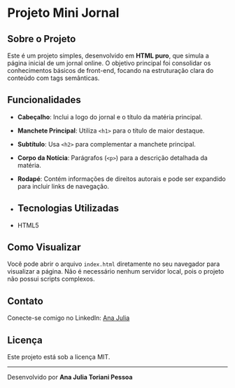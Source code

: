 #  Projeto Mini Jornal

## Sobre o Projeto
Este é um projeto simples, desenvolvido em **HTML puro**, que simula a página inicial de um jornal online. O objetivo principal foi consolidar os conhecimentos básicos de front-end, focando na estruturação clara do conteúdo com tags semânticas.

##  Funcionalidades
*   **Cabeçalho**: Inclui a logo do jornal e o título da matéria principal.
*   **Manchete Principal**: Utiliza `<h1>` para o título de maior destaque.
*   **Subtítulo**: Usa `<h2>` para complementar a manchete principal.
*   **Corpo da Notícia**: Parágrafos (`<p>`) para a descrição detalhada da matéria.
*   **Rodapé**: Contém informações de direitos autorais e pode ser expandido para incluir links de navegação.

*   ## Tecnologias Utilizadas
*   HTML5

## Como Visualizar
Você pode abrir o arquivo `index.html` diretamente no seu navegador para visualizar a página. Não é necessário nenhum servidor local, pois o projeto não possui scripts complexos.

## Contato
Conecte-se comigo no LinkedIn:
[Ana Julia](https://www.linkedin.com/in/ajtp)

## Licença
Este projeto está sob a licença MIT.

---
Desenvolvido por **Ana Julia Toriani Pessoa**
